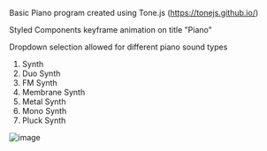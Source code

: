 Basic Piano program created using Tone.js (https://tonejs.github.io/)

Styled Components keyframe animation on title "Piano"

Dropdown selection allowed for different piano sound types
  1. Synth
  2. Duo Synth
  3. FM Synth
  4. Membrane Synth
  5. Metal Synth
  6. Mono Synth
  7. Pluck Synth

![image](https://user-images.githubusercontent.com/61812398/172193948-51566604-114b-4942-b616-63f4ab2ff8cb.png)
